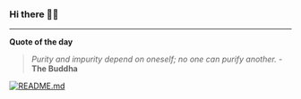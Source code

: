 ### Hi there 👋🏻


---

**Quote of the day**

> *Purity and impurity depend on oneself; no one can purify another.* - **The Buddha** 

[![README.md](https://github.com/marcolovazzano/marcolovazzano/actions/workflows/readme.yml/badge.svg?branch=main)](https://github.com/marcolovazzano/marcolovazzano/actions/workflows/readme.yml)
